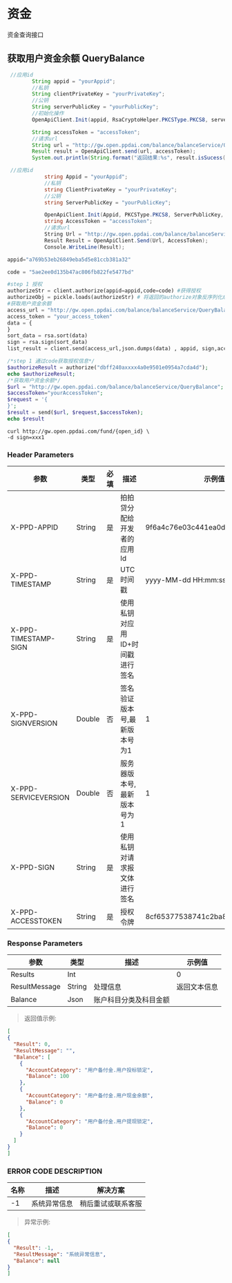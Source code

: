 # 资金
资金查询接口

## 获取用户资金余额 QueryBalance

```Java
 //应用id
        String appid = "yourAppid";
        //私钥
        String clientPrivateKey = "yourPrivateKey";
        //公钥
        String serverPublicKey = "yourPublicKey";
        //初始化操作
        OpenApiClient.Init(appid, RsaCryptoHelper.PKCSType.PKCS8, serverPublicKey, clientPrivateKey);

        String accessToken = "accessToken";
        //请求url
        String url = "http://gw.open.ppdai.com/balance/balanceService/QueryBalance";
        Result result = OpenApiClient.send(url, accessToken);
        System.out.println(String.format("返回结果:%s", result.isSucess() ? result.getContext() : result.getErrorMessage()));

```

```csharp
 //应用id
            string Appid = "yourAppid";
            //私钥
            string ClientPrivateKey = "yourPrivateKey";
            //公钥
            string ServerPublicKey = "yourPublicKey";

            OpenApiClient.Init(Appid, PKCSType.PKCS8, ServerPublicKey, ClientPrivateKey);
            string AccessToken = "accessToken";
            //请求url
            String Url = "http://gw.open.ppdai.com/balance/balanceService/QueryBalance";
            Result Result = OpenApiClient.Send(Url, AccessToken);
            Console.WriteLine(Result);
```

```python
appid="a769b53eb26849eba5d5e81ccb381a32"

code = "5ae2ee0d135b47ac806fb822fe5477bd"

#step 1 授权
authorizeStr = client.authorize(appid=appid,code=code) #获得授权
authorizeObj = pickle.loads(authorizeStr) # 将返回的authorize对象反序列化成对象，成功得到 OpenID、AccessToken、RefreshToken、ExpiresIn
#获取用户资金余额
access_url = "http://gw.open.ppdai.com/balance/balanceService/QueryBalance"
access_token = "your_access_token"
data = {
}
sort_data = rsa.sort(data)
sign = rsa.sign(sort_data)
list_result = client.send(access_url,json.dumps(data) , appid, sign,access_token)

```

```php
/*step 1 通过code获取授权信息*/
$authorizeResult = authorize("dbff240axxxx4a0e9501e0954a7cda4d");
echo $authorizeResult;
/*获取用户资金余额*/
$url = "http://gw.open.ppdai.com/balance/balanceService/QueryBalance";
$accessToken="yourAccessToken";
$request = '{
}';
$result = send($url, $request,$accessToken);
echo $result
```

```shell
curl http://gw.open.ppdai.com/fund/{open_id} \
-d sign=xxx1
```

### Header Parameters

参数 | 类型 | 必填 | 描述| 示例值
--------- | ------- | -----------|---------|-------
X-PPD-APPID|	String|	是	|拍拍贷分配给开发者的应用Id	|9f6a4c76e03c441ea0d3b8ff238311a0
X-PPD-TIMESTAMP	|String|	是|	UTC时间戳	|yyyy-MM-dd HH:mm:ss
X-PPD-TIMESTAMP-SIGN	|String	|是	|使用私钥对应用ID+时间戳进行签名|
X-PPD-SIGNVERSION|	Double|	否|	签名验证版本号,最新版本号为1	|1
X-PPD-SERVICEVERSION	|Double|	否|	服务器版本号,最新版本号为1|	1
X-PPD-SIGN	|String	|是	|使用私钥对请求报文体进行签名|
X-PPD-ACCESSTOKEN|	String	|是|	授权令牌|	8cf65377538741c2ba8add2615a22299


### Response Parameters
参数 | 类型 | 描述| 示例值
--------- |  -----------|---------|-------
Results	|Int	|	|0
ResultMessage|	String	|处理信息	|返回文本信息
Balance|	Json	|账户科目分类及科目金额

> 返回值示例:

```json
[
{
  "Result": 0,
  "ResultMessage": "",
  "Balance": [
    {
      "AccountCategory": "用户备付金.用户投标锁定",
      "Balance": 100
    },
    {
      "AccountCategory": "用户备付金.用户现金余额",
      "Balance": 0
    },
    {
      "AccountCategory": "用户备付金.用户提现锁定",
      "Balance": 0
    }
  ]
}
]
```

### ERROR CODE DESCRIPTION
名称|	描述|	解决方案
--------- | ------- | -----------
-1	|系统异常信息	|稍后重试或联系客服
> 异常示例:

```json
[
{
  "Result": -1,
  "ResultMessage": "系统异常信息",
  "Balance": null
}
]
```

